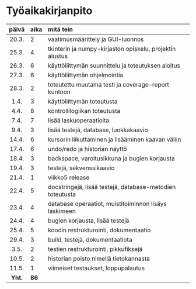 # Työaikakirjanpito

| päivä | aika | mitä tein  |
| :----:|:-----| :-----|
| 20.3. | 2    | vaatimusmäärittely ja GUI-luonnos |
| 25.3. | 4    | tkinterin ja numpy-kirjaston opiskelu, projektin alustus |
| 26.3. | 6    | käyttöliittymän suunnittelu ja toteutuksen aloitus |
| 27.3. | 6    | käyttöliittymän ohjelmointia |
| 28.3. | 2    | toteutettu muutama testi ja coverage-report kuntoon |
| 1.4.  | 3    | käyttöliittymän toteutusta |
| 4.4.  | 8    | kontrollilogiikan toteutusta |
| 7.4.  | 7    | lisää laskuoperaatioita |
| 9.4.  | 3    | lisää testejä, database, luokkakaavio |
| 14.4. | 6    | kursorin liikuttaminen ja lisääminen kaavan väliin |
| 17.4. | 6    | undo/redo ja historian näyttö |
| 18.4. | 3    | backspace, varoitusikkuna ja bugien korjausta |
| 19.4. | 3    | testejä, sekvenssikaavio |
| 21.4. | 1    | viikko5 release |
| 22.4. | 5    | docstringejä, lisää testejä, database-metodien toteutusta |
| 23.4. | 4    | database operaatiot, muistitoiminnon lisäys laskimeen |
| 24.4. | 4    | bugien korjausta, lisää testejä |
| 25.4. | 5    | koodin restrukturointi, dokumentaatio |
| 29.4. | 3    | build, testejä, dokumentaatiota |
| 3.5.  | 2    | testien restrukturointi, pikkufiksejä |
| 10.5. | 2    | historian poisto nimellä tietokannasta |
| 11.5. | 1    | viimeiset testaukset, loppupalautus |
| **Yht.** | **86** | |
